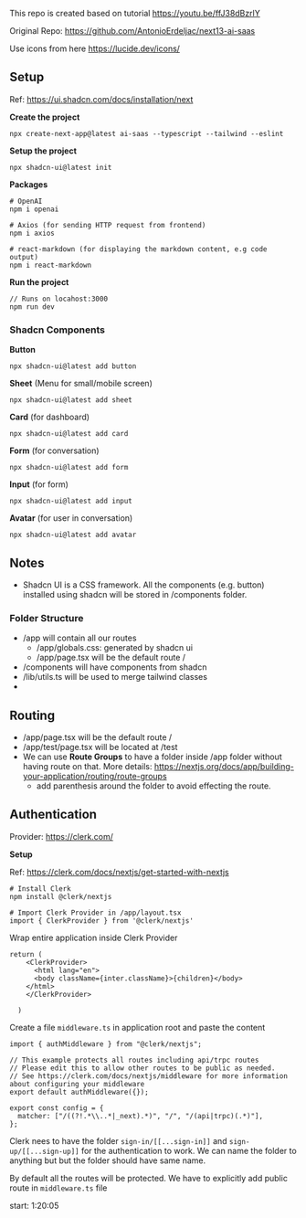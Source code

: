 This repo is created based on tutorial https://youtu.be/ffJ38dBzrlY

Original Repo:
https://github.com/AntonioErdeljac/next13-ai-saas

Use icons from here
https://lucide.dev/icons/


## Setup

Ref: https://ui.shadcn.com/docs/installation/next 

**Create the project**

```
npx create-next-app@latest ai-saas --typescript --tailwind --eslint 
```

**Setup the project**
```
npx shadcn-ui@latest init
```

**Packages**
```
# OpenAI
npm i openai

# Axios (for sending HTTP request from frontend)
npm i axios

# react-markdown (for displaying the markdown content, e.g code output) 
npm i react-markdown
```

**Run the project**

```
// Runs on locahost:3000
npm run dev
```

### Shadcn Components

**Button**
```
npx shadcn-ui@latest add button
```

**Sheet** (Menu for small/mobile screen)
```
npx shadcn-ui@latest add sheet
```

**Card** (for dashboard)
```
npx shadcn-ui@latest add card
```

**Form** (for conversation)
```
npx shadcn-ui@latest add form
```

**Input** (for form)
```
npx shadcn-ui@latest add input
```

**Avatar** (for user in conversation)
```
npx shadcn-ui@latest add avatar
```

## Notes

* Shadcn UI is a CSS framework. All the components (e.g. button) installed using shadcn will be stored in /components folder.


### Folder Structure
* /app will contain all our routes
    * /app/globals.css: generated by shadcn ui
    * /app/page.tsx will be the default route /
* /components will have components from shadcn
* /lib/utils.ts will be used to merge tailwind classes
* 

## Routing
* /app/page.tsx will be the default route /
* /app/test/page.tsx will be located at /test
* We can use **Route Groups** to have a folder inside /app folder without having route on that. More details: https://nextjs.org/docs/app/building-your-application/routing/route-groups
    * add parenthesis around the folder to avoid effecting the route.

## Authentication

Provider: https://clerk.com/

**Setup**

Ref: https://clerk.com/docs/nextjs/get-started-with-nextjs

```
# Install Clerk
npm install @clerk/nextjs

# Import Clerk Provider in /app/layout.tsx
import { ClerkProvider } from '@clerk/nextjs'

```

Wrap entire application inside Clerk Provider
```
return (
    <ClerkProvider>
      <html lang="en">
      <body className={inter.className}>{children}</body>
    </html>
    </ClerkProvider>
    
  )
```

Create a file `middleware.ts` in application root and paste the content
```
import { authMiddleware } from "@clerk/nextjs";

// This example protects all routes including api/trpc routes
// Please edit this to allow other routes to be public as needed.
// See https://clerk.com/docs/nextjs/middleware for more information about configuring your middleware
export default authMiddleware({});

export const config = {
  matcher: ["/((?!.*\\..*|_next).*)", "/", "/(api|trpc)(.*)"],
};

```

Clerk nees to have the folder `sign-in/[[...sign-in]]` and `sign-up/[[...sign-up]]` for the authentication to work. We can name the folder to anything but but the folder should have same name.

By default all the routes will be protected. We have to explicitly add public route in `middleware.ts` file



start: 1:20:05





